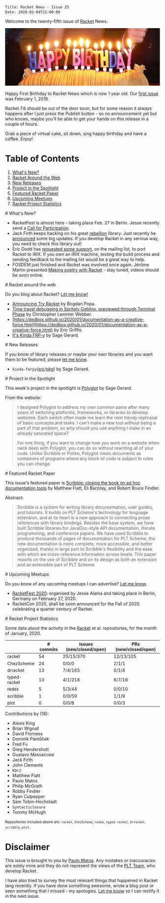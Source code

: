     Title: Racket News - Issue 25
    Date: 2020-02-04T21:00:00

Welcome to the twenty-fifth issue of [Racket](https://www.racket-lang.org) News. 
	
![](/img/issue25/happy-birthday.jpg)

Happy First Birthday to Racket News which is now 1 year old. Our [first issue](https://racket-news.com/2019/02/racket-news-issue-1.html) was February 1, 2019.

Racket 7.6 should be out of the door soon, but for some reason it always happens after I just press the *Publish* button - so no announcement yet but who knows, maybe you'll be able to get your hands on this release in a couple of hours.

Grab a piece of virtual cake, sit down, sing happy birthday and have a coffee.
Enjoy!

# Table of Contents

1. [What's New?](#whatsnew)
2. [Racket Around the Web](#aroundtheweb)
3. [New Releases](#newreleases)
4. [Project in the Spotlight](#spotlight)
5. [Featured Racket Paper](#featuredpaper)
6. [Upcoming Meetups](#meetups)
7. [Racket Project Statistics](#stats)

<div id='whatsnew'/>
# What's New?

* RacketFest is almost here - taking place Feb. 27 in Berlin. Jesse recently send a [Call for Participation](https://groups.google.com/d/msg/racket-users/kaDfmfFOtgQ/2P-QCDA1EwAJ).
* Jack Firth keeps hacking on his great [rebellion](https://docs.racket-lang.org/rebellion/index.html) library. Just recently he [announced](https://groups.google.com/d/msg/racket-users/V975u3lWCzo/TuIhdd0LBAAJ) some big updates. If you develop Racket in any serious way, you need to check this library out!
* Eric Dodd has [requested some support](https://groups.google.com/d/msg/racket-users/qVc3_fywXA0/W9d670ufCwAJ), on the mailing list, to port Racket to IRIX. If you own an IRIX machine, testing the build process and sending feedback to the mailing list would be a great way to help.
* FOSDEM just finished and Racket was involved once again. Jérôme Martin presented [Making poetry with Racket](https://fosdem.org/2020/schedule/event/racket_poetry/) - stay tuned, videos should be soon online.

<div id='aroundtheweb'/>
# Racket around the web

Do you blog about Racket? [Let me know!](mailto:pmatos@linki.tools)

* [Announcing Try Racket](https://defn.io/2020/01/31/ann-try-racket/) by Bogdan Popa.
* [Time travel debugging in Spritely Goblins, previewed through Terminal Phase](http://dustycloud.org/blog/goblins-time-travel-micropreview/) by Christopher Lemmer Webber.
* [https://dedbox.github.io/2020/01/documentation-as-a-creative-force.html](https://dedbox.github.io/2020/01/documentation-as-a-creative-force.html) by Eric Griffis.
* [It's Kinda FRP-y](https://sagegerard.com/kinda-ferpy-intro.html) by Sage Gerard.

<div id='newreleases'/>
# New Releases

If you know of library releases or maybe your own libraries and you want them to be featured, please [let me know](mailto:pmatos@linki.tools).

* `kinda-ferpy`([src](https://github.com/zyrolasting/kinda-ferpy/)/[pkg](https://pkgs.racket-lang.org/package/kinda-ferpy)) by Sage Gerard.

<div id='spotlight'/>
# Project in the Spotlight

This week's project in the spotlight is [Polyglot](https://github.com/zyrolasting/polyglot) by Sage Gerard.

From the website:

>I designed Polyglot to address my own common pains after many years of switching platforms, frameworks, or libraries to develop websites. Each switch often made me learn the next trendy rephrasal of basic concepts and tasks. I can’t make a new tool without being a part of that problem, so why should you use anything I make in an already saturated space?
>
>For one thing, if you want to change how you work on a website when neck deep with Polyglot, you can do so without rewriting all of your code. Unlike Scribble or Pollen, Polyglot views documents as containers of programs where any block of code is subject to rules you can change.

<div id='featuredpaper'/>
# Featured Racket Paper

This issue's featured paper is [Scribble: closing the book on ad hoc documentation tools](https://drive.google.com/open?id=13Uqqj8Z6Qvg8waviHJBpCrsl0yxBZs5R) by Matthew Flatt, Eli Barzilay, and Robert Bruce Findler.

Abstract:

> Scribble is a system for writing library documentation, user guides, and tutorials. It builds on PLT Scheme's technology for language extension, and at its heart is a new approach to connecting prose references with library bindings. Besides the base system, we have built Scribble libraries for JavaDoc-style API documentation, literate programming, and conference papers. We have used Scribble to produce thousands of pages of documentation for PLT Scheme; the new documentation is more complete, more accessible, and better organized, thanks in large part to Scribble's flexibility and the ease with which we cross-reference information across levels. This paper reports on the use of Scribble and on its design as both an extension and an extensible part of PLT Scheme.

<div id='meetups'/>
# Upcoming Meetups

Do you know of any upcoming meetups I can advertise? [Let me know](mailto:pmatos@linki.tools).

* [RacketFest 2020](https://racketfest.com): organised by Jesse Alama and taking place in Berlin, Germany on February 27, 2020.
* RacketCon 2020, shall be soon announced for the Fall of 2020 celebrating a quarter century of Racket.

<div id='stats'/>
# Racket Project Statistics

Some data about the activity in the [Racket](https://github.com/racket) et al. repositories, for the month of January, 2020.

<!-- Repo racket -->
<!-- # Commits: 54 -->
<!-- Issues: 25/15/370 -->
<!-- PRs: 12/13/105 -->

<!-- Repo ChezScheme -->
<!-- # Commits: 24 -->
<!-- Issues: 0/0/0 -->
<!-- PRs: 2/1/1 -->

<!-- Repo drracket -->
<!-- # Commits: 13 -->
<!-- Issues: 7/4/165 -->
<!-- PRs: 0/1/4 -->

<!-- Repo typed-racket -->
<!-- # Commits: 10 -->
<!-- Issues: 4/1/218 -->
<!-- PRs: 6/7/16 -->

<!-- Repo redex -->
<!-- # Commits: 5 -->
<!-- Issues: 5/3/44 -->
<!-- PRs: 0/0/10 -->

<!-- Repo scribble -->
<!-- # Commits: 1 -->
<!-- Issues: 0/0/59 -->
<!-- PRs: 1/1/9 -->

<!-- Repo plot -->
<!-- # Commits: 0 -->
<!-- Issues: 0/0/8 -->
<!-- PRs: 0/0/3 -->

<div class="table-wrapper">
<table class="fl-table">
<thead>
<tr><th></th><th># commits</th><th>Issues (new/closed/open)</th><th>PRs (new/closed/open)</th></tr>
</thead>
<tr><td>racket</td><td>54</td>           <td>25/15/370</td>        <td>12/13/105</td></tr>
<tr><td>ChezScheme</td><td>24</td>       <td>0/0/0</td>            <td>2/1/1</td></tr>
<tr><td>drracket</td><td>13</td>         <td>7/4/165</td>          <td>0/1/4</td></tr>
<tr><td>typed-racket</td><td>10</td>     <td>4/1/218</td>          <td>6/7/16</td></tr>
<tr><td>redex</td><td>5</td>             <td>5/3/44</td>           <td>0/0/10</td></tr>
<tr><td>scribble</td><td>1</td>          <td>0/0/59</td>           <td>1/1/9</td></tr>
<tr><td>plot</td><td>0</td>              <td>0/0/8</td>            <td>0/0/3</td></tr>
</table>
</div>

Contributions by (18):

* Alexis King
* Brian Wignall
* David Florness
* Dominik Pantůček
* Fred Fu
* Greg Hendershott
* Gustavo Massaccesi
* Jack Firth
* John Clements
* `KDr2`
* Matthew Flatt
* Paulo Matos
* Philip McGrath
* Robby Findler
* Ryan Culpepper
* Sam Tobin-Hochstadt
* `Syntacticlosure`
* Tommy McHugh

<small>Repositories included above are: `racket`, `ChezScheme`, `redex`, `typed-racket`, `drracket`, `scribble`, `plot`.</small>

# Disclaimer

This issue is brought to you by [Paulo Matos](mailto:pmatos@linki.tools). Any mistakes or inaccuracies are solely mine and
they do not represent the views of the [PLT Team](http://www.racket-lang.org/team.html), who develop Racket.

I have also tried to survey the most relevant things that happened in Racket lang recently. If you have done something awesome, wrote a blog post or seen something that I missed - my apologies. [Let me know](mailto:pmatos@linki.tools) so I can rectify it in the next issue.
